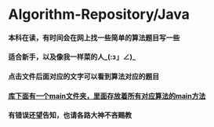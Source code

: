 # Algorithm-Repository/Java
#### 本科在读，有时间会在网上找一些简单的算法题目写一些
#### 适合新手，以及像我一样菜的人_(:з」∠)_
#### 点击文件后面对应的文字可以看到算法对应的题目
#### [库下面有一个main文件夹，里面存放着所有对应算法的main方法](https://github.com/H-Always/AlgorithRepository/tree/SimpleAlgorithm/main)
#### 有错误还望告知，也请各路大神不吝赐教
